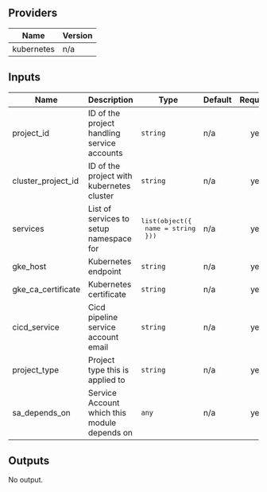 ## Providers

| Name | Version |
|------|---------|
| kubernetes | n/a |

## Inputs

| Name | Description | Type | Default | Required |
|------|-------------|------|---------|:-----:|
| project\_id | ID of the project handling service accounts | `string` | n/a | yes |
| cluster\_project\_id | ID of the project with kubernetes cluster | `string` | n/a | yes |
| services | List of services to setup namespace for | <pre>list(object({<br>    name      = string<br>  }))<br></pre> | n/a | yes |
| gke_host | Kubernetes endpoint | `string` | n/a | yes |
| gke_ca_certificate | Kubernetes certificate | `string` | n/a | yes |
| cicd_service | Cicd pipeline service account email | `string` | n/a | yes |
| project_type | Project type this is applied to | `string` | n/a | yes |
| sa\_depends\_on | Service Account which this module depends on | `any` | n/a | yes |

## Outputs

No output.
